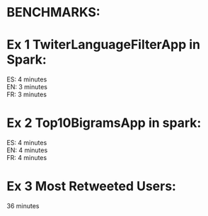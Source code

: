 # BENCHMARKS:

# Ex 1 TwiterLanguageFilterApp in Spark:
ES: 4 minutes<br>
EN: 3 minutes<br> 
FR: 3 minutes<br> 

# Ex 2 Top10BigramsApp in spark:
ES: 4 minutes<br>
EN: 4 minutes<br>
FR: 4 minutes<br>

# Ex 3 Most Retweeted Users:

36 minutes <br>
